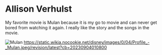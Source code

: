 # Allison Verhulst

My favorite movie is Mulan because it is my go to movie and can never get bored from watching it again. I really like the story and the songs in the movie.

![Mulan]("Profile_-_Mulan")
<https://static.wikia.nocookie.net/disney/images/0/04/Profile_-_Mulan.jpeg/revision/latest?cb=20230904010800>